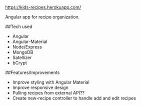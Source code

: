 https://kids-recipes.herokuapp.com/

Angular app for recipe organization.

##Tech used
 - Angular
 - Angular-Material
 - Node/Express
 - MongoDB
 - Satellizer
 - bCrypt

##Features/Improvements
 - Improve styling with Angular Material
 - Improve responsive design
 - Pulling recipes from external API??
 - Create new-recipe controller to handle add and edit recipes
